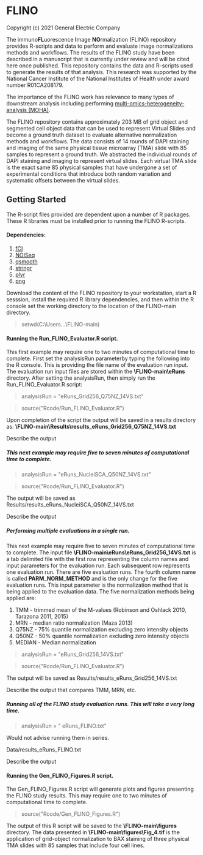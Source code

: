 # FLINO
Copyright (c) 2021 General Electric Company

The immuno**FL**uorescence **I**mage **NO**rmalization (FLINO) repository provides R-scripts and data to perform and evaluate image normalizations methods and workflows.
The results of the FLINO study have been described in a manuscript that is currently under review and will be cited here once published. This repository contains the data and R-scripts used to generate the results of that analysis. This research was supported by the National Cancer Institute of the National Institutes of Health under award number R01CA208179.

The importance of the FLINO work has relevance to many types of downstream analysis including performing [multi-omics-heterogeneity-analysis (MOHA)](https://github.com/thrive-itcr/multi-omics-heterogeneity-analysis). 

The FLINO repository contains approximately 203 MB of grid object and segmented cell object data that can be used to represent Virtual Slides and become a ground truth dataset to evaluate alternative normalization methods and workflows. The data consists of 14 rounds of DAPI staining and imaging of the same physical tissue microarray (TMA) slide with 85 samples to represent a ground truth. We abstracted the individual rounds of DAPI staining and imaging to represent virtual slides. Each virtual TMA slide is the exact same 85 physical samples that have undergone a set of experimental conditions that introduce both random variation and systematic offsets between the virtual slides.

## Getting Started

The R-script files provided are dependent upon a number of R packages. These R libraries must be installed prior to running the FLINO R-scripts.

#### Dependencies: 
1. [fCI](https://bioconductor.org/packages/release/bioc/html/fCI.html)
2. [NOISeq](https://bioconductor.org/packages/release/bioc/html/NOISeq.html)
3. [qsmooth](https://bioconductor.org/packages/release/bioc/html/qsmooth.html)
4. [stringr](https://cran.r-project.org/web/packages/stringr/index.html)
5. [plyr](https://www.rdocumentation.org/packages/plyr/versions/1.8.6)
6. [png](https://cran.r-project.org/web/packages/png/index.html)

Download the content of the FLINO repository to your workstation, start a R sesssion, install the required R library dependencies, and then within the R console set the working directory to the location of the FLINO-main directory.
> setwd(C:\Users\...\FLINO-main)

#### Running the Run_FLINO_Evaluator.R script.

This first example may require one to two minutes of computational time to complete. First set the analysisRun parameterby typing the following into the R console. This is providing the file name of the evaluation run input. The evaluation run input files are stored within the **\FLINO-main\eRuns** directory. After setting the analysisRun, then simply run the Run_FLINO_Evaluator.R script:

> analysisRun = "eRuns_Grid256_Q75NZ_14VS.txt"

> source("Rcode/Run_FLINO_Evaluator.R")

Upon completion of the script the output will be saved in a results directory as: **\FLINO-main\Results\results_eRuns_Grid256_Q75NZ_14VS.txt**

Describe the output

##### This next example may require five to seven minutes of computational time to complete.
> analysisRun = "eRuns_NucleiSCA_Q50NZ_14VS.txt"

> source("Rcode/Run_FLINO_Evaluator.R")

The output will be saved as
Results/results_eRuns_NucleiSCA_Q50NZ_14VS.txt

Describe the output

##### Performing multiple evaluations in a single run.
This next example may require five to seven minutes of computational time to complete. The input file **\FLINO-main\eRuns\eRuns_Grid256_14VS.txt** is a tab delimited file with the first row representing the column names and input parameters for the evaluation run. Each subsequent row represents one evaluation run. There are five evaluation runs. The fourth column name is called **PARM_NORM_METHOD** and is the only change for the five evaluation runs. This input parameter is the normalization method that is being applied to the evaluation data. The five normalization methods being applied are:
1. TMM - trimmed mean of the M-values (Robinson and Oshlack 2010, Tarazona 2011, 2015)
2. MRN - median ratio normalization (Maza 2013)
3. Q75NZ - 75% quantile normalization excluding zero intensity objects
4. Q50NZ - 50% quantile normalization excluding zero intensity objects
5. MEDIAN - Median normalization



> analysisRun = "eRuns_Grid256_14VS.txt"

> source("Rcode/Run_FLINO_Evaluator.R")

The output will be saved as
Results/results_eRuns_Grid256_14VS.txt

Describe the output that compares TMM, MRN, etc.


##### Running all of the FLINO study evaluation runs.  This will take a very long time.
> analysisRun = " eRuns_FLINO.txt"

Would not advise running them in series.

Data/results_eRuns_FLINO.txt

Describe the output


#### Running the Gen_FLINO_Figures.R script.

The Gen_FLINO_Figures.R script will generate plots and figures presenting the FLINO study results. This may require one to two minutes of computational time to complete.
> source("Rcode/Gen_FLINO_Figures.R")

The output of this R script will be saved to the **\FLINO-main\figures** directory. The data presented in **\FLINO-main\figures\Fig_4.tif** is the application of grid-object normalization to BAX staining of three physical TMA slides with 85 samples that include four cell lines.

